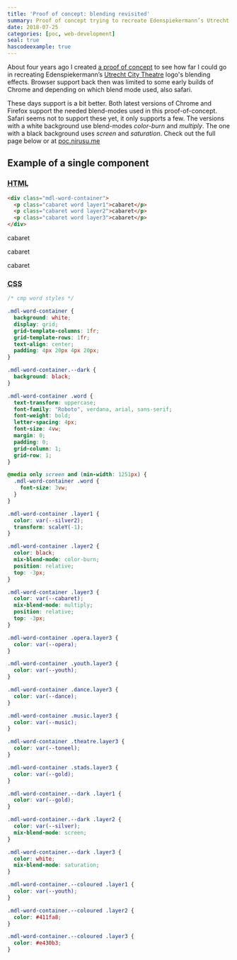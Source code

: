 ```yaml
---
title: 'Proof of concept: blending revisited'
summary: Proof of concept trying to recreate Edenspiekermann’s Utrecht City Theatre logo's blending effects.
date: 2018-07-25
categories: [poc, web-development]
seal: true
hascodeexample: true
---
```


<section class="nh-intro" markdown="1">
<p>About four years ago I created <a href="http://poc.nirusu.me/utrecht">a proof of concept</a> to see how far I could go in recreating Edenspiekermann’s <a href="http://edenspiekermann.com/projects/utrecht-city-theatre">Utrecht City Theatre</a> logo's blending effects. Browser support back then was limited to some early builds of Chrome and depending on which blend mode used, also safari.</p>
</section>

These days support is a bit better. Both latest versions of Chrome and Firefox support the needed blend-modes used in this proof-of-concept. Safari seems not to support these yet, it only supports a few. The versions with a white background use blend-modes *color-burn* and *multiply*. The one with a black background uses *screen* and *saturation*. Check out the full page below or at <a href="http://poc.nirusu.me/utrecht/blend_v004.html">poc.nirusu.me</a>

## Example of a single component
### <abbr title="Hypertext Markup Language">HTML</abbr>

```html
<div class="mdl-word-container">
  <p class="cabaret word layer1">cabaret</p>
  <p class="cabaret word layer2">cabaret</p>
  <p class="cabaret word layer3">cabaret</p>
</div>
```

<div class="mdl-word-container">
  <p class="cabaret word layer1">cabaret</p>
  <p class="cabaret word layer2">cabaret</p>
  <p class="cabaret word layer3">cabaret</p>
</div>

### <abbr title="Cascading Style Sheets">CSS</abbr>

```css
/* cmp word styles */

.mdl-word-container {
  background: white;
  display: grid;
  grid-template-columns: 1fr;
  grid-template-rows: 1fr;
  text-align: center;
  padding: 4px 20px 4px 20px;
}

.mdl-word-container.--dark {
  background: black;
}

.mdl-word-container .word {
  text-transform: uppercase;
  font-family: "Roboto", verdana, arial, sans-serif;
  font-weight: bold;
  letter-spacing: 4px;
  font-size: 4vw;
  margin: 0;
  padding: 0;
  grid-column: 1;
  grid-row: 1;
}

@media only screen and (min-width: 1251px) {
  .mdl-word-container .word {
    font-size: 3vw;
  }
}

.mdl-word-container .layer1 {
  color: var(--silver2);
  transform: scaleY(-1);
}

.mdl-word-container .layer2 {
  color: black;
  mix-blend-mode: color-burn;
  position: relative;
  top: -3px;
}

.mdl-word-container .layer3 {
  color: var(--cabaret);
  mix-blend-mode: multiply;
  position: relative;
  top: -3px;
}

.mdl-word-container .opera.layer3 {
  color: var(--opera);
}

.mdl-word-container .youth.layer3 {
  color: var(--youth);
}

.mdl-word-container .dance.layer3 {
  color: var(--dance);
}

.mdl-word-container .music.layer3 {
  color: var(--music);
}

.mdl-word-container .theatre.layer3 {
  color: var(--toneel);
}

.mdl-word-container .stads.layer3 {
  color: var(--gold);
}

.mdl-word-container.--dark .layer1 {
  color: var(--gold);
}

.mdl-word-container.--dark .layer2 {
  color: var(--silver);
  mix-blend-mode: screen;
}

.mdl-word-container.--dark .layer3 {
  color: white;
  mix-blend-mode: saturation;
}

.mdl-word-container.--coloured .layer1 {
  color: var(--youth);
}

.mdl-word-container.--coloured .layer2 {
  color: #411fa8;
}

.mdl-word-container.--coloured .layer3 {
  color: #e430b3;
}
```


<!-- ## Example of brand identity page -->
<!-- <iframe title="Example of brand identity page" src="http://poc.nirusu.me/utrecht/blend_v004.html" style="width: 99vw; height: 100vh; position: relative; left: 50%; right: 50%; margin-left: -50vw; margin-right: -50vw;"><iframe> -->

